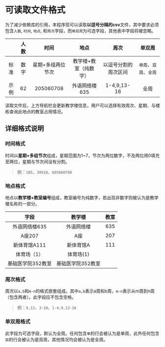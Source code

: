 # 可读取文件格式

为了减少依赖库的引用，本程序现可以读取**以逗号分隔的csv**文件，其中要求必须包含<code>人数</code>, <code>时间</code>, <code>地点</code>, 和<code>周次</code>字段，而<code>单双周</code>为可选字段，其他表中字段将被忽略。

||人数|时间|地点|周次|单双周|
|:---:|:---:|:---:|:---:|:---:|:---:|
|标准|数字|星期+多组两位节次|教学楼+教室（纯数字）|以逗号分割的周次区间|<code>单周</code>、<code>双周</code>、<code>全周</code>
|示例|62|205060708|外语网络楼635|1-4,9,13-16|全周|

读取文件后，上方导航栏会更新教学楼信息，用户可以选择有效周次、星期、与楼栋查询此地点的教室占用情况。

## 详细格式说明

### 时间格式

时间以**星期+多组节次**组成，星期范围为1~7，节次为两位数字，不及两位用0填充至两位，星期与节次间没有分割。
> 例：<code>105</code>、<code>30910</code>、<code>605060708</code>

### 地点格式

地点以**教学楼+教室编号**组成，教室编号为纯数字，若出现非数字则被认为是教学楼名称的一部分。

|字段|教学楼|教室|
|:---:|:---:|:---:|
|外语网络楼635|外语网络楼|635|
|A座207|A座|207|
|新体育馆A111|新体育馆A|111|
|体育场（1）|体育场(1)||
|基础医学院352教室|基础医学院352教室||

### 周次格式

周次以<code>a,b</code>和<code>m-n</code>的格式嵌套组成。其中<code>a,b</code>表示a周和b周，<code>m-n</code>表示从m周到n周（包含两者）。此字段应不包含空格。

> 例：<code>9,13</code>、<code>3-18</code>、<code>1-4,9,13-16</code>

### 单双周格式

此字段为可选字段，默认为全周。任何包含<code>单</code>的行会被认为是单周，此外任何包含<code>双</code>的行会被认为是双周，其他情况均会被认为是全周。